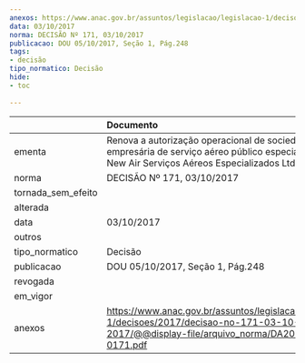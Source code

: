 ```yaml
---
anexos: https://www.anac.gov.br/assuntos/legislacao/legislacao-1/decisoes/2017/decisao-no-171-03-10-2017/@@display-file/arquivo_norma/DA2017-0171.pdf
data: 03/10/2017
norma: DECISÃO Nº 171, 03/10/2017
publicacao: DOU 05/10/2017, Seção 1, Pág.248
tags:
- decisão
tipo_normatico: Decisão
hide: 
- toc 
 
---
```


|                    | Documento                                                                                                                                      |
|:-------------------|:-----------------------------------------------------------------------------------------------------------------------------------------------|
| ementa             | Renova a autorização operacional de sociedade empresária de serviço aéreo público especializado - New Air Serviços Aéreos Especializados Ltda. |
| norma              | DECISÃO Nº 171, 03/10/2017                                                                                                                     |
| tornada_sem_efeito |                                                                                                                                                |
| alterada           |                                                                                                                                                |
| data               | 03/10/2017                                                                                                                                     |
| outros             |                                                                                                                                                |
| tipo_normatico     | Decisão                                                                                                                                        |
| publicacao         | DOU 05/10/2017, Seção 1, Pág.248                                                                                                               |
| revogada           |                                                                                                                                                |
| em_vigor           |                                                                                                                                                |
| anexos             | https://www.anac.gov.br/assuntos/legislacao/legislacao-1/decisoes/2017/decisao-no-171-03-10-2017/@@display-file/arquivo_norma/DA2017-0171.pdf  |